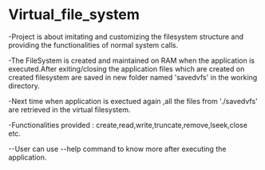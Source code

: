 # Virtual_file_system

-Project is about imitating and customizing the filesystem structure and providing the functionalities of normal system calls.

-The FileSystem is created and maintained on RAM when the application is executed.After exiting/closing the application files which are created on
 created filesystem are saved in new folder named 'savedvfs' in the working directory.

-Next time when application is exectued again ,all the files from './savedvfs' are retrieved in the virtual filesystem.

-Functionalities provided : create,read,write,truncate,remove,lseek,close etc.



--User can use --help command to know more after executing the application.
